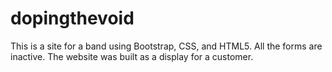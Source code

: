 # dopingthevoid

This is a site for a band using Bootstrap, CSS, and HTML5. All the forms are inactive. The website was built as a display for a customer.
